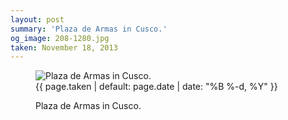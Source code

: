 ```yaml
---
layout: post
summary: 'Plaza de Armas in Cusco.'
og_image: 208-1280.jpg
taken: November 18, 2013
---
```


<figure class="post" data-src="{{ site.assets_url }}/{{ page.og_image }}" data-sub-html='#caption-{{ page.id | remove_first: "/" }}'>
<img alt="Plaza de Armas in Cusco." sizes="(min-width: 700px) 50vw, calc(100vw - 2rem)" src="{{ site.assets_url }}/208-640.jpg" srcset="{{ site.assets_url }}/208-1280.jpg 1280w, {{ site.assets_url }}/208-960.jpg 960w, {{ site.assets_url }}/208-640.jpg 640w, {{ site.assets_url }}/208-320.jpg 320w"/>
<figcaption id='caption-{{ page.id | remove_first: "/" }}'>
<time>{{ page.taken | default: page.date | date: "%B %-d, %Y" }}</time>
<p>Plaza de Armas in Cusco.</p>
</figcaption>
</figure>
